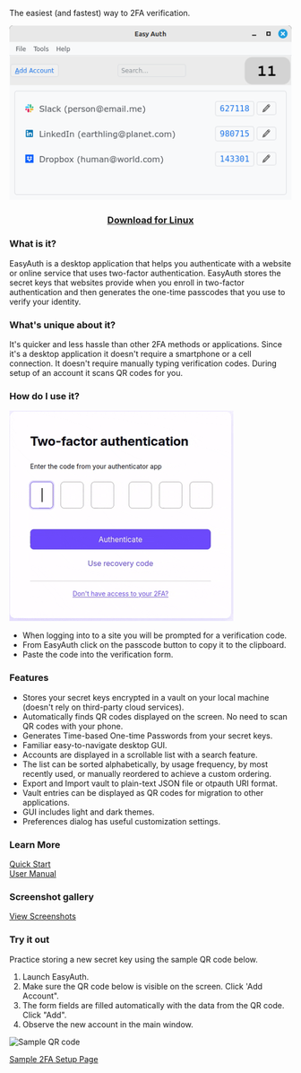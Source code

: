 
The easiest (and fastest) way to 2FA verification.

![Main Window](assets/Account-List.png)  
<h3 style="text-align: center;"> 
<a href="https://github.com/jdalbey/EasyAuth/releases">Download for Linux</a>  
</h3>

### What is it?  
EasyAuth is a desktop application that helps you authenticate with a website or online service that uses two-factor authentication. EasyAuth stores the secret keys that websites provide when you enroll in two-factor authentication and then generates the one-time passcodes that you use to verify your identity.

### What's unique about it?  
It's quicker and less hassle than other 2FA methods or applications.
Since it's a desktop application it doesn't require a smartphone or a cell connection.
It doesn't require manually typing verification codes.
During setup of an account it scans QR codes for you. 

### How do I use it?  
![copy paste demo](assets/copy-paste-demo.gif)
* When logging into to a site you will be prompted for a verification code.
* From EasyAuth click on the passcode button to copy it to the clipboard.
* Paste the code into the verification form.


### Features
 - Stores your secret keys encrypted in a vault on your local machine (doesn't rely on third-party cloud services).
 - Automatically finds QR codes displayed on the screen.  No need to scan QR codes with your phone.
 - Generates Time-based One-time Passwords from your secret keys.
 - Familiar easy-to-navigate desktop GUI.
 - Accounts are displayed in a scrollable list with a search feature.
 - The list can be sorted alphabetically, by usage frequency, by most recently used, or manually reordered to achieve a custom ordering. 
 - Export and Import vault to plain-text JSON file or otpauth URI format.
 - Vault entries can be displayed as QR codes for migration to other applications.
 - GUI includes light and dark themes.
 - Preferences dialog has useful customization settings.

### Learn More
 [Quick Start](https://github.com/jdalbey/EasyAuth/blob/master/docs/Quick%20Start%20Guide.md)  
 [User Manual](https://github.com/jdalbey/EasyAuth/wiki/User-Manual#easyauth-user-manual)

### Screenshot gallery
[View Screenshots](screenshot_gallery.md)  

### Try it out
Practice storing a new secret key using the sample QR code below.
1. Launch EasyAuth.
2. Make sure the QR code below is visible on the screen. Click 'Add Account".
3. The form fields are filled automatically with the data from the QR code. Click "Add".
4. Observe the new account in the main window.

<img src="https://i.ibb.co/GPMh7Rq/Sample-QRcode-easyauth-demo.png" alt="Sample QR code">

[Sample 2FA Setup Page](Setup2FA_Sample.html)

